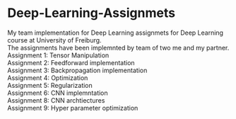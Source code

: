 # Deep-Learning-Assignmets
My team implementation for Deep Learning assignmets for Deep Learning course at University of Freiburg.<br />
The assignments have been implemnted by team of two me and my partner.<br />
Assignment 1: Tensor Manipulation<br />
Assignment 2: Feedforward implementation<br />
Assignment 3: Backpropagation implementation<br />
Assignment 4: Optimization<br />
Assignment 5: Regularization<br />
Assignment 6: CNN implemntation<br />
Assignment 8: CNN archtiectures <br />
Assignment 9: Hyper parameter optimization <br />
